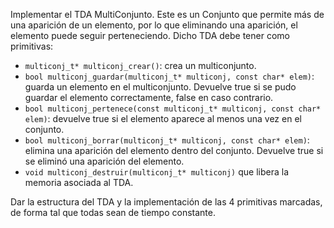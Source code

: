 Implementar el TDA MultiConjunto. Este es un Conjunto que permite más de una aparición de un elemento, por lo que eliminando una aparición, el elemento puede seguir perteneciendo. Dicho TDA debe tener como primitivas:
* `multiconj_t* multiconj_crear()`: crea un multiconjunto. 
* `bool multiconj_guardar(multiconj_t* multiconj, const char* elem)`: guarda un elemento en el multiconjunto. Devuelve true si se pudo guardar el elemento correctamente, false en caso contrario.
* `bool multiconj_pertenece(const multiconj_t* multiconj, const char* elem)`: devuelve true si el elemento aparece al menos una vez en el conjunto.
* `bool multiconj_borrar(multiconj_t* multiconj, const char* elem)`: elimina una aparición del elemento dentro del conjunto. Devuelve true si se eliminó una aparición del elemento.
* `void multiconj_destruir(multiconj_t* multiconj)` que libera la memoria asociada al TDA.  

Dar la estructura del TDA y la implementación de las 4 primitivas marcadas, de forma tal que todas sean de tiempo constante.